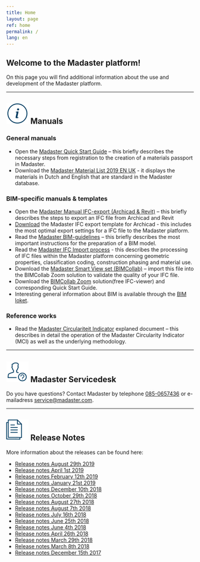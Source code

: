 ```yaml
---
title: Home
layout: page
ref: home
permalink: /
lang: en
---
```


## Welcome to the Madaster platform!
On this page you will find additional information about the use and development of the Madaster platform.

---

## <img class="header-img" src="/assets/images/767.svg"> Manuals

### General manuals

 * Open the <a href="https://docs.madaster.com/files/Madaster_Quick_Start_Guide.pdf" target="_blank">Madaster Quick Start Guide</a> – this briefly describes the necessary steps from registration to the creation of a materials passport in Madaster.
 * Download the <a href="https://docs.madaster.com/files/Madaster%20Materiaal%20Lijst%202019%20NL%20UK.xlsx">Madaster Material List 2019 EN UK</a> - it displays the materials in Dutch and English that are standard in the Madaster database.

### BIM-specific manuals & templates

 * Open the <a href="https://docs.madaster.com/files/Manual - IFC export Archicad 21 and Revit (UK) v1.0.pdf" target="_blank">Madaster Manual IFC-export (Archicad & Revit)</a> – this briefly describes the steps to export an IFC file from Archicad and Revit
 * <a href="https://docs.madaster.com/files/Archicad_ExportTemplate.tpl">Download</a> the Madaster IFC export template for Archicad - this includes the most optimal export settings for a IFC file to the Madaster platform.
 * Read the <a href="https://docs.madaster.com/files/Madaster_BIM-IFC_guidelines.pdf" target="_blank">Madaster BIM-guidelines</a> – this briefly describes the most important instructions for the preparation of a BIM model.
 * Read the <a href="https://docs.madaster.com/files/Madaster - IFC import proces - ENG.pdf" target="_blank">Madaster IFC Import process</a> - this describes the processing of IFC files within the Madaster platform concerning geometric properties, classification coding, construction phasing and material use.
 * Download the <a href="http://www.bimcollab.com/en/Support/Support/Downloads/BIMcollab-ZOOM" target="_blank">Madaster Smart View set (BIMCollab)</a> – import this file into the BIMCollab Zoom solution to validate the quality of your IFC file.
 * Download the <a href="http://www.bimcollab.com/en/Support/Support/Downloads/BIMcollab-ZOOM" target="_blank">BIMCollab Zoom</a> solution(free IFC-viewer) and corresponding Quick Start Guide.
 * Interesting general information about BIM is available through the <a href="https://www.bimloket.nl/BIMbasicIDM" target="_blank">BIM loket</a>.  

### Reference works

 * Read the <a href="https://docs.madaster.com/files/Madaster_Circularity_Indicator_explained_v1.1.pdf" target="_blank">Madaster Circulariteit Indicator</a> explaned document – this describes in detail the operation of the Madaster Circularity Indicator (MCI) as well as the underlying methodology.
 
---

## <img class="header-img" src="/assets/images/771.svg"> Madaster Servicedesk
Do you have questions? Contact Madaster by telephone [085-0657436](tel:+31850657436) or e-mailadress <service@madaster.com>.

---

## <img class="header-img" src="/assets/images/770.svg"> Release Notes

More information about the releases can be found here:

* <a href="https://docs.madaster.com/files/Releasenotes_Release_2019.8_en.pdf" target="_blank">Release notes August 29th 2019</a>
* <a href="https://docs.madaster.com/files/Releasenotes_Release_2019.3_en.pdf" target="_blank">Release notes April 1st 2019</a>
* <a href="https://docs.madaster.com/files/Releasenotes_Release_2019.2_en.pdf" target="_blank">Release notes February 12th 2019</a>
* <a href="https://docs.madaster.com/files/Releasenotes_Release_2019.1_en.pdf" target="_blank">Release notes January 21st 2019</a>
* <a href="https://docs.madaster.com/files/Releasenotes_Release_2018.12_en.pdf" target="_blank">Release notes December 10th 2018</a>
* <a href="https://docs.madaster.com/files/Releasenotes_Release_2018.9_en.pdf" target="_blank">Release notes October 29th 2018</a>
* <a href="https://docs.madaster.com/files/Releasenotes_Release_2018.8_en.pdf" target="_blank">Release notes August 27th 2018</a>
* <a href="https://docs.madaster.com/files/Releasenotes_Release_2018.7_en.pdf" target="_blank">Release notes August 7th 2018</a>
* <a href="https://docs.madaster.com/files/Releasenotes_Release_2018.6_en.pdf" target="_blank">Release notes July 16th 2018</a>
* <a href="https://docs.madaster.com/files/Releasenotes_Release_2018.5_en.pdf" target="_blank">Release notes June 25th 2018</a>
* <a href="https://docs.madaster.com/files/Releasenotes_Release_2018.4_en.pdf" target="_blank">Release notes June 4th 2018</a>
* <a href="https://docs.madaster.com/files/Releasenotes_Release_2018.3_en.pdf" target="_blank">Release notes April 26th 2018</a>
* <a href="https://docs.madaster.com/files/Releasenotes_Release_2018.2_en.pdf" target="_blank">Release notes March 29th 2018</a>
* <a href="https://docs.madaster.com/files/Releasenotes_Release_2018.1_en.pdf" target="_blank">Release notes March 8th 2018</a>
* <a href="https://docs.madaster.com/files/Releasenotes_Release_2017.1_en.pdf" target="_blank">Release notes December 15th 2017</a>
